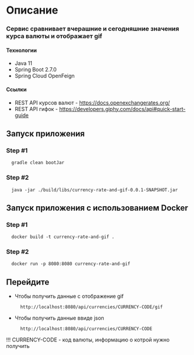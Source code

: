 # Описание
### Сервис сравнивает вчерашние и сегодняшние значения курса валюты и отображает gif

#### Технологии
* Java 11
* Spring Boot 2.7.0
* Spring Cloud OpenFeign

#### Ссылки
* REST API курсов валют - https://docs.openexchangerates.org/
* REST API гифок - https://developers.giphy.com/docs/api#quick-start-guide

## Запуск приложения
### Step #1
  ```
    gradle clean bootJar
  ```
### Step #2
  ```
    java -jar ./build/libs/currency-rate-and-gif-0.0.1-SNAPSHOT.jar
  ```
## Запуск приложения с использованием Docker
### Step #1
  ```
    docker build -t currency-rate-and-gif .
  ```
### Step #2
  ```
    docker run -p 8080:8080 currency-rate-and-gif
  ```
## Перейдите
- Чтобы получить данные c отображение gif
  ```
    http://localhost:8080/api/currencies/CURRENCY-CODE/gif
  ```
- Чтобы получить данные ввиде json
  ```
    http://localhost:8080/api/currencies/CURRENCY-CODE
  ```
!!! CURRENCY-CODE - код валюты, информацию о котрой нужно получить